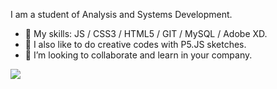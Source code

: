 I am a student of Analysis and Systems Development.
- 🔭 My skills: JS / CSS3 / HTML5 / GIT / MySQL / Adobe XD.
- 🌱 I also like to do creative codes with P5.JS sketches.
- 🤝 I’m looking to collaborate and learn in your company. 

[<img src="https://img.shields.io/badge/linkedin-%230077B5.svg?&style=for-the-badge&logo=linkedin&logoColor=white" />](https://www.linkedin.com/in/carolina-longo-valdrighi/)
